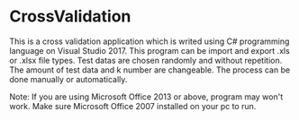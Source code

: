 # CrossValidation
This is a cross validation application which is writed using C# programming language on Visual Studio 2017. 
This program can be import and export .xls or .xlsx file types. 
Test datas are chosen randomly and without repetition. 
The amount of test data and k number are changeable. 
The process can be done manually or automatically.

Note: If you are using Microsoft Office 2013  or above, program may won't work. Make sure Microsoft Office 2007 installed on your pc to run.

